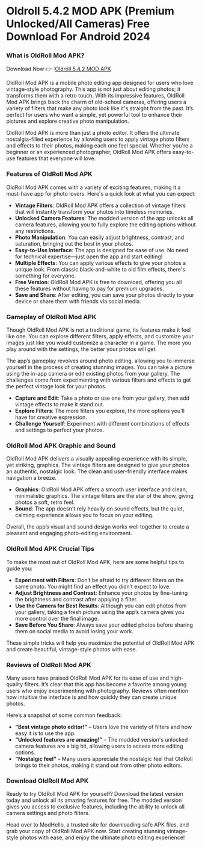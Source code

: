 # Oldroll 5.4.2 MOD APK (Premium Unlocked/All Cameras) Free Download For Android 2024
### What is OldRoll Mod APK?

Download Now 👉 :[Oldroll 5.4.2 MOD APK](https://modhello.com/oldroll/)

OldRoll Mod APK is a mobile photo editing app designed for users who love vintage-style photography. This app is not just about editing photos; it transforms them with a retro touch. With its impressive features, OldRoll Mod APK brings back the charm of old-school cameras, offering users a variety of filters that make any photo look like it's straight from the past. It’s perfect for users who want a simple, yet powerful tool to enhance their pictures and explore creative photo manipulation.

OldRoll Mod APK is more than just a photo editor. It offers the ultimate nostalgia-filled experience by allowing users to apply vintage photo filters and effects to their photos, making each one feel special. Whether you're a beginner or an experienced photographer, OldRoll Mod APK offers easy-to-use features that everyone will love.

### Features of OldRoll Mod APK

OldRoll Mod APK comes with a variety of exciting features, making it a must-have app for photo lovers. Here's a quick look at what you can expect:

- **Vintage Filters**: OldRoll Mod APK offers a collection of vintage filters that will instantly transform your photos into timeless memories.  
- **Unlocked Camera Features**: The modded version of the app unlocks all camera features, allowing you to fully explore the editing options without any restrictions.  
- **Photo Manipulation**: You can easily adjust brightness, contrast, and saturation, bringing out the best in your photos.  
- **Easy-to-Use Interface**: The app is designed for ease of use. No need for technical expertise—just open the app and start editing!  
- **Multiple Effects**: You can apply various effects to give your photos a unique look. From classic black-and-white to old film effects, there's something for everyone.  
- **Free Version**: OldRoll Mod APK is free to download, offering you all these features without having to pay for premium upgrades.  
- **Save and Share**: After editing, you can save your photos directly to your device or share them with friends via social media.  

### Gameplay of OldRoll Mod APK

Though OldRoll Mod APK is not a traditional game, its features make it feel like one. You can explore different filters, apply effects, and customize your images just like you would customize a character in a game. The more you play around with the settings, the better your photos will get. 

The app’s gameplay revolves around photo editing, allowing you to immerse yourself in the process of creating stunning images. You can take a picture using the in-app camera or edit existing photos from your gallery. The challenges come from experimenting with various filters and effects to get the perfect vintage look for your photos.

- **Capture and Edit**: Take a photo or use one from your gallery, then add vintage effects to make it stand out.  
- **Explore Filters**: The more filters you explore, the more options you'll have for creative expression.  
- **Challenge Yourself**: Experiment with different combinations of effects and settings to perfect your photos.

### OldRoll Mod APK Graphic and Sound

OldRoll Mod APK delivers a visually appealing experience with its simple, yet striking, graphics. The vintage filters are designed to give your photos an authentic, nostalgic look. The clean and user-friendly interface makes navigation a breeze. 

- **Graphics**: OldRoll Mod APK offers a smooth user interface and clean, minimalistic graphics. The vintage filters are the star of the show, giving photos a soft, retro feel.  
- **Sound**: The app doesn't rely heavily on sound effects, but the quiet, calming experience allows you to focus on your editing.  

Overall, the app’s visual and sound design works well together to create a pleasant and engaging photo-editing environment.

### OldRoll Mod APK Crucial Tips

To make the most out of OldRoll Mod APK, here are some helpful tips to guide you:

- **Experiment with Filters**: Don’t be afraid to try different filters on the same photo. You might find an effect you didn’t expect to love.  
- **Adjust Brightness and Contrast**: Enhance your photos by fine-tuning the brightness and contrast after applying a filter.  
- **Use the Camera for Best Results**: Although you can edit photos from your gallery, taking a fresh picture using the app’s camera gives you more control over the final image.  
- **Save Before You Share**: Always save your edited photos before sharing them on social media to avoid losing your work.

These simple tricks will help you maximize the potential of OldRoll Mod APK and create beautiful, vintage-style photos with ease.

### Reviews of OldRoll Mod APK

Many users have praised OldRoll Mod APK for its ease of use and high-quality filters. It’s clear that this app has become a favorite among young users who enjoy experimenting with photography. Reviews often mention how intuitive the interface is and how quickly they can create unique photos. 

Here’s a snapshot of some common feedback:

- **“Best vintage photo editor!”** – Users love the variety of filters and how easy it is to use the app.  
- **“Unlocked features are amazing!”** – The modded version's unlocked camera features are a big hit, allowing users to access more editing options.  
- **“Nostalgic feel”** – Many users appreciate the nostalgic feel that OldRoll brings to their photos, making it stand out from other photo editors.  

### Download OldRoll Mod APK

Ready to try OldRoll Mod APK for yourself? Download the latest version today and unlock all its amazing features for free. The modded version gives you access to exclusive features, including the ability to unlock all camera settings and photo filters. 

Head over to ModHello, a trusted site for downloading safe APK files, and grab your copy of OldRoll Mod APK now. Start creating stunning vintage-style photos with ease, and enjoy the ultimate photo editing experience!
